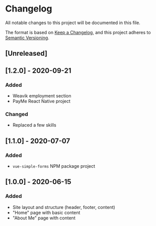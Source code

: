 # Changelog
All notable changes to this project will be documented in this file.

The format is based on [Keep a Changelog](https://keepachangelog.com/en/1.0.0/),
and this project adheres to [Semantic Versioning](https://semver.org/spec/v2.0.0.html).

## [Unreleased]

## [1.2.0] - 2020-09-21
### Added
- Weavik employment section
- PayMe React Native project

### Changed
- Replaced a few skills

## [1.1.0] - 2020-07-07
### Added
- `vue-simple-forms` NPM package project

## [1.0.0] - 2020-06-15
### Added
- Site layout and structure (header, footer, content)
- "Home" page with basic content
- "About Me" page with content

